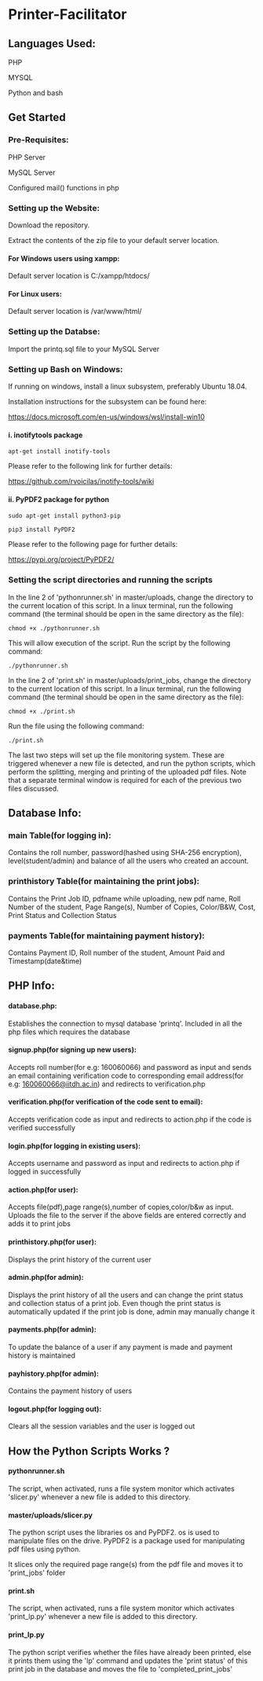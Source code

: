 # Printer-Facilitator
## Languages Used:
 PHP

MYSQL

Python and bash

## Get Started
### Pre-Requisites:
PHP Server

MySQL Server

Configured mail() functions in php
### Setting up the Website:
Download the repository.

Extract the contents of the zip file to your default server location.
#### For Windows users using xampp:
Default server location is C:/xampp/htdocs/
#### For Linux users:
Default server location is /var/www/html/

### Setting up the Databse:
Import the printq.sql file to your MySQL Server

### Setting up Bash on Windows:
If running on windows, install a linux subsystem, preferably Ubuntu 18.04.

Installation instructions for the subsystem can be found here:

https://docs.microsoft.com/en-us/windows/wsl/install-win10

#### i. inotifytools package
    apt-get install inotify-tools
    
Please refer to the following link for further details:

https://github.com/rvoicilas/inotify-tools/wiki
#### ii. PyPDF2 package for python
    sudo apt-get install python3-pip

    pip3 install PyPDF2

Please refer to the following page for further details:

https://pypi.org/project/PyPDF2/
    
### Setting the script directories and running the scripts
 In the line 2 of 'pythonrunner.sh' in  master/uploads, change the directory to the current location of this script. In a linux terminal, run the following command (the terminal should be open in the same directory as the file):

	chmod +x ./pythonrunner.sh 
  
This will allow execution of the script. Run the script by the following command:

	./pythonrunner.sh
  
In the line 2 of 'print.sh' in  master/uploads/print_jobs, change the directory to the current location of this script. In a linux terminal, run the following command (the terminal should be open in the same directory as the file):

	chmod +x ./print.sh 
  
Run the file using the following command:

	./print.sh
  
The last two steps will set up the file monitoring system. These are triggered whenever a new file is detected, and run the python scripts, which perform the splitting, merging and printing of the uploaded pdf files. Note that a separate terminal window is required for each of the previous two files discussed. 
## Database Info:
### main Table(for logging in):
Contains the roll number, password(hashed using SHA-256 encryption), level(student/admin) and balance of all the users who created an account.
### printhistory Table(for maintaining the print jobs):
Contains the Print Job ID, pdfname while uploading, new pdf name, Roll Number of the student, Page Range(s), Number of Copies, Color/B&W, Cost, Print Status and Collection Status
### payments Table(for maintaining payment history):
Contains Payment ID, Roll number of the student, Amount Paid and Timestamp(date&time)
## PHP Info:
#### database.php:
Establishes the connection to mysql database 'printq'. Included in all the php files which requires the database
#### signup.php(for signing up new users): 
Accepts roll number(for e.g: 160060066) and password as input and sends an email containing verification code to corresponding email address(for e.g: 160060066@iitdh.ac.in) and redirects to verification.php
#### verification.php(for verification of the code sent to email): 
Accepts verification code as input and redirects to action.php if the code is verified successfully
#### login.php(for logging in existing users): 
Accepts username and password as input and redirects to action.php if logged in successfully
#### action.php(for user): 
Accepts file(pdf),page range(s),number of copies,color/b&w as input. Uploads the file to the server if the above fields are entered correctly and adds it to print jobs
#### printhistory.php(for user):
Displays the print history of the current user
#### admin.php(for admin):
Displays the print history of all the users and can change the print status and collection status of a print job. Even though the print status is automatically updated if the print job is done, admin may manually change it
#### payments.php(for admin):
To update the balance of a user if any payment is made and payment history is maintained
#### payhistory.php(for admin):
Contains the payment history of users
#### logout.php(for logging out):
Clears all the session variables and the user is logged out
## How the Python Scripts Works ?
#### pythonrunner.sh
The script, when activated, runs a file system monitor which activates 'slicer.py' whenever a new file is added to this directory.
#### master/uploads/slicer.py
The python script uses the libraries os and PyPDF2. os is used to manipulate files on the drive. PyPDF2 is a package used for manipulating pdf files using python.

It slices only the required page range(s) from the pdf file and moves it to 'print_jobs' folder
#### print.sh
The script, when activated, runs a file system monitor which activates 'print_lp.py' whenever a new file is added to this directory.
#### print_lp.py
The python script verifies whether the files have already been printed, else it prints them using the 'lp' command and updates the 'print status' of this print job in the database and moves the file to 'completed_print_jobs'
